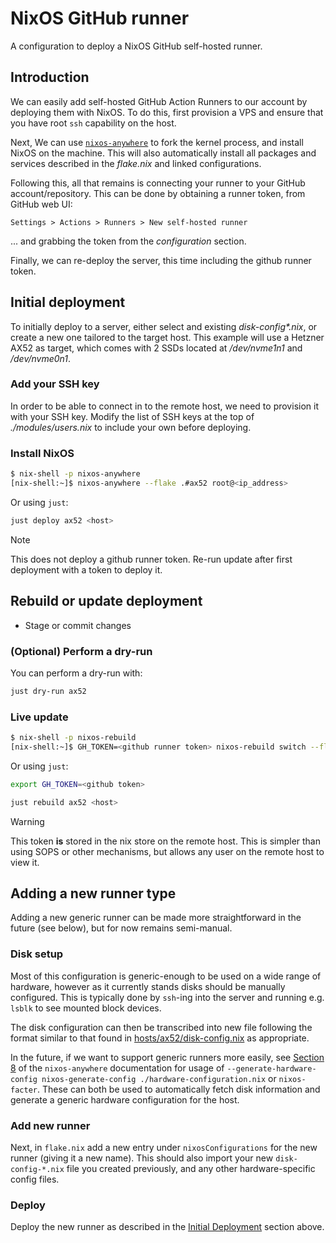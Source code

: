 # NixOS GitHub runner

A configuration to deploy a NixOS GitHub self-hosted runner.

## Introduction

We can easily add self-hosted GitHub Action Runners to our account by deploying them with NixOS.
To do this, first provision a VPS and ensure that you have root `ssh` capability on the host.

Next, We can use [`nixos-anywhere`](https://github.com/nix-community/nixos-anywhere) to fork the kernel process, and install NixOS on the machine.
This will also automatically install all packages and services described in the *flake.nix* and linked configurations.

Following this, all that remains is connecting your runner to your GitHub account/repository.
This can be done by obtaining a runner token, from GitHub web UI:

    Settings > Actions > Runners > New self-hosted runner

... and grabbing the token from the *configuration* section.

Finally, we can re-deploy the server, this time including the github runner token.

## Initial deployment

To initially deploy to a server, either select and existing *disk-config\*.nix*, or create a new one tailored to the target host.
This example will use a Hetzner AX52 as target, which comes with 2 SSDs located at */dev/nvme1n1* and */dev/nvme0n1*.

### Add your SSH key

In order to be able to connect in to the remote host, we need to provision it with your SSH key.
Modify the list of SSH keys at the top of *./modules/users.nix* to include your own before deploying.

### Install NixOS

```bash
$ nix-shell -p nixos-anywhere
[nix-shell:~]$ nixos-anywhere --flake .#ax52 root@<ip_address>
```

Or using `just`:

```bash
just deploy ax52 <host>
```

> [!NOTE]
> This does not deploy a github runner token.
> Re-run update after first deployment with a token to deploy it.

## Rebuild or update deployment

- Stage or commit changes

### (Optional) Perform a dry-run

You can perform a dry-run with:

```bash
just dry-run ax52
```

### Live update

```bash
$ nix-shell -p nixos-rebuild
[nix-shell:~]$ GH_TOKEN=<github runner token> nixos-rebuild switch --flake .#ax52 --target-host root@<ip_address>
```

Or using `just`:

```bash
export GH_TOKEN=<github token>

just rebuild ax52 <host>
```

> [!WARNING]
> This token **is** stored in the nix store on the remote host.
> This is simpler than using SOPS or other mechanisms, but allows any user on the remote host to view it.

## Adding a new runner type

Adding a new generic runner can be made more straightforward in the future (see below), but for now remains semi-manual.

### Disk setup

Most of this configuration is generic-enough to be used on a wide range of hardware, however as it currently stands disks should be manually configured.
This is typically done by `ssh`-ing into the server and running e.g. `lsblk` to see mounted block devices.

The disk configuration can then be transcribed into new file following the format similar to that found in [hosts/ax52/disk-config.nix](hosts/ax52/disk-config.nix) as appropriate.

In the future, if we want to support generic runners more easily, see [Section 8](https://github.com/nix-community/nixos-anywhere/blob/main/docs/quickstart.md#8-prepare-hardware-configuration) of the `nixos-anywhere` documentation for usage of `--generate-hardware-config nixos-generate-config ./hardware-configuration.nix` or `nixos-facter`.
These can both be used to automatically fetch disk information and generate a generic hardware configuration for the host.

### Add new runner

Next, in `flake.nix` add a new entry under `nixosConfigurations` for the new runner (giving it a new name).
This should also import your new `disk-config-*.nix` file you created previously, and any other hardware-specific config files.

### Deploy

Deploy the new runner as described in the [Initial Deployment](#initial-deployment) section above.
